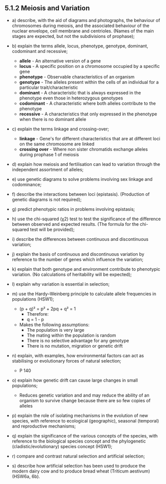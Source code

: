 5.1.2 Meiosis and Variation
---

* a) describe, with the aid of diagrams and photographs, the behaviour of chromosomes during meiosis, and the associated behaviour of the nuclear envelope, cell membrane and centrioles. (Names of the main stages are expected, but not the subdivisions of prophase);

* b) explain the terms allele, locus, phenotype, genotype, dominant, codominant and recessive;
	* **allele** - An alternative version of a gene
	* **locus** - A specific position on a chromosome occupied by a specific gene
	* **phenotype** - Observable characteristics of an organism
	* **genotype** - The alleles present within the cells of an individual for a particular trait/characteristic
	* **dominant** - A characteristic that is always expressed in the phenotype even those in heterozygous genotypes
	* **codominant** - A characteristic where both alleles contribute to the phenotype
	* **recessive** - A characteristics that only expressed in the phenotype when there is no dominant allele

* c) explain the terms linkage and crossing-over;
	* **linkage** - Gene's for different characteristics that are at different loci on the same chromosome are linked
	* **crossing over** - Where non sister chromatids exchange alleles during prophase 1 of meiosis

* d) explain how meiosis and fertilisation can lead to variation through the independent assortment of alleles;

* e) use genetic diagrams to solve problems involving sex linkage and codominance;

* f) describe the interactions between loci (epistasis). (Production of genetic diagrams is not required);

* g) predict phenotypic ratios in problems involving epistasis;

* h) use the chi-squared (χ2) test to test the significance of the difference between observed and expected results. (The formula for the chi-squared test will be provided);

* i) describe the differences between continuous and discontinuous variation;

* j) explain the basis of continuous and discontinuous variation by reference to the number of genes which influence the variation;

* k) explain that both genotype and environment contribute to phenotypic variation. (No calculations of heritability will be expected);

* l) explain why variation is essential in selection;

* m) use the Hardy–Weinberg principle to calculate allele frequencies in populations (HSW1);
	*  (p + q)² = p² + 2pq + q² = 1
		* Therefore:
		*  q = 1 - p
	* Makes the following assumptions:
		* The population is very large
		* The mating within the population is random
		* There is no selective advantage for any genotype
		* There is no mutation, migration or genetic drift

* n) explain, with examples, how environmental factors can act as stabilising or evolutionary forces of natural selection;
	* P 140

* o) explain how genetic drift can cause large changes in small populations;
	* Reduces genetic variation and and may reduce the ability of an organism to survive change because there are so few copies of alleles	

* p) explain the role of isolating mechanisms in the evolution of new species, with reference to ecological (geographic), seasonal (temporal) and reproductive mechanisms;

* q) explain the significance of the various concepts of the species, with reference to the biological species concept and the phylogenetic (cladistic/evolutionary) species concept (HSW1);

* r) compare and contrast natural selection and artificial selection;

* s) describe how artificial selection has been used to produce the modern dairy cow and to produce bread wheat (Triticum aestivum) (HSW6a, 6b).